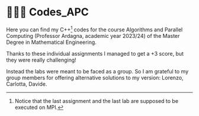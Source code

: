 # 👨🏻‍💻 Codes_APC 

Here you can find my C++[^1] codes for the course Algorithms and Parallel Computing (Professor Ardagna, academic year 2023/24) of the Master Degree in Mathematical Engineering.

[^1]: Notice that the last assignment and the last lab are supposed to be executed on MPI.

Thanks to these individual assignments I managed to get a +3 score, but they were really challenging!

Instead the labs were meant to be faced as a group. So I am grateful to my group members for offering alternative solutions to my version: Lorenzo, Carlotta, Davide.
